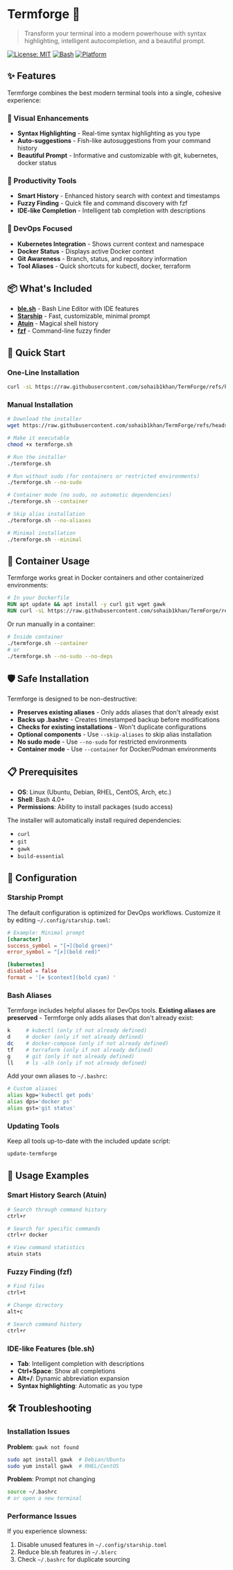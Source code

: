 # Termforge 🔨

> Transform your terminal into a modern powerhouse with syntax highlighting, intelligent autocompletion, and a beautiful prompt.

[![License: MIT](https://img.shields.io/badge/License-MIT-yellow.svg)](https://opensource.org/licenses/MIT)
[![Bash](https://img.shields.io/badge/bash-5.0%2B-blue)](https://www.gnu.org/software/bash/)
[![Platform](https://img.shields.io/badge/platform-linux-lightgrey)](https://www.linux.org/)


## ✨ Features

Termforge combines the best modern terminal tools into a single, cohesive experience:

### 🎨 Visual Enhancements
- **Syntax Highlighting** - Real-time syntax highlighting as you type
- **Auto-suggestions** - Fish-like autosuggestions from your command history
- **Beautiful Prompt** - Informative and customizable with git, kubernetes, docker status

### 🚀 Productivity Tools
- **Smart History** - Enhanced history search with context and timestamps
- **Fuzzy Finding** - Quick file and command discovery with fzf
- **IDE-like Completion** - Intelligent tab completion with descriptions

### 🔧 DevOps Focused
- **Kubernetes Integration** - Shows current context and namespace
- **Docker Status** - Displays active Docker context
- **Git Awareness** - Branch, status, and repository information
- **Tool Aliases** - Quick shortcuts for kubectl, docker, terraform

## 📦 What's Included

- **[ble.sh](https://github.com/akinomyoga/ble.sh)** - Bash Line Editor with IDE features
- **[Starship](https://starship.rs/)** - Fast, customizable, minimal prompt
- **[Atuin](https://github.com/ellie/atuin)** - Magical shell history
- **[fzf](https://github.com/junegunn/fzf)** - Command-line fuzzy finder

## 🚀 Quick Start

### One-Line Installation

```bash
curl -sL https://raw.githubusercontent.com/sohaib1khan/TermForge/refs/heads/main/termforge.sh | bash
```

### Manual Installation

```bash
# Download the installer
wget https://raw.githubusercontent.com/sohaib1khan/TermForge/refs/heads/main/termforge.sh

# Make it executable
chmod +x termforge.sh

# Run the installer
./termforge.sh

# Run without sudo (for containers or restricted environments)
./termforge.sh --no-sudo

# Container mode (no sudo, no automatic dependencies)
./termforge.sh --container

# Skip alias installation
./termforge.sh --no-aliases

# Minimal installation
./termforge.sh --minimal
```

## 🐳 Container Usage

Termforge works great in Docker containers and other containerized environments:

```dockerfile
# In your Dockerfile
RUN apt update && apt install -y curl git wget gawk
RUN curl -sL https://raw.githubusercontent.com/sohaib1khan/TermForge/refs/heads/main/termforge.sh | bash -s -- --container
```

Or run manually in a container:
```bash
# Inside container
./termforge.sh --container
# or
./termforge.sh --no-sudo --no-deps
```

## 🛡️ Safe Installation

Termforge is designed to be non-destructive:

- **Preserves existing aliases** - Only adds aliases that don't already exist
- **Backs up .bashrc** - Creates timestamped backup before modifications
- **Checks for existing installations** - Won't duplicate configurations
- **Optional components** - Use `--skip-aliases` to skip alias installation
- **No sudo mode** - Use `--no-sudo` for restricted environments
- **Container mode** - Use `--container` for Docker/Podman environments

## 📋 Prerequisites

- **OS**: Linux (Ubuntu, Debian, RHEL, CentOS, Arch, etc.)
- **Shell**: Bash 4.0+
- **Permissions**: Ability to install packages (sudo access)

The installer will automatically install required dependencies:
- `curl`
- `git`
- `gawk`
- `build-essential`

## 🔧 Configuration

### Starship Prompt

The default configuration is optimized for DevOps workflows. Customize it by editing `~/.config/starship.toml`:

```toml
# Example: Minimal prompt
[character]
success_symbol = "[➜](bold green)"
error_symbol = "[✗](bold red)"

[kubernetes]
disabled = false
format = '[⎈ $context](bold cyan) '
```

### Bash Aliases

Termforge includes helpful aliases for DevOps tools. **Existing aliases are preserved** - Termforge only adds aliases that don't already exist:

```bash
k     # kubectl (only if not already defined)
d     # docker (only if not already defined)
dc    # docker-compose (only if not already defined)
tf    # terraform (only if not already defined)
g     # git (only if not already defined)
ll    # ls -alh (only if not already defined)
```

Add your own aliases to `~/.bashrc`:

```bash
# Custom aliases
alias kgp='kubectl get pods'
alias dps='docker ps'
alias gst='git status'
```

### Updating Tools

Keep all tools up-to-date with the included update script:

```bash
update-termforge
```

## 🎯 Usage Examples

### Smart History Search (Atuin)
```bash
# Search through command history
ctrl+r

# Search for specific commands
ctrl+r docker

# View command statistics
atuin stats
```

### Fuzzy Finding (fzf)
```bash
# Find files
ctrl+t

# Change directory
alt+c

# Search command history
ctrl+r
```

### IDE-like Features (ble.sh)
- **Tab**: Intelligent completion with descriptions
- **Ctrl+Space**: Show all completions
- **Alt+/**: Dynamic abbreviation expansion
- **Syntax highlighting**: Automatic as you type

## 🛠️ Troubleshooting

### Installation Issues

**Problem**: `gawk not found`
```bash
sudo apt install gawk  # Debian/Ubuntu
sudo yum install gawk  # RHEL/CentOS
```

**Problem**: Prompt not changing
```bash
source ~/.bashrc
# or open a new terminal
```

### Performance Issues

If you experience slowness:

1. Disable unused features in `~/.config/starship.toml`
2. Reduce ble.sh features in `~/.blerc`
3. Check `~/.bashrc` for duplicate sourcing

